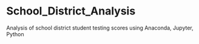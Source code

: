 # School_District_Analysis
Analysis of school district student testing scores using Anaconda, Jupyter, Python 

